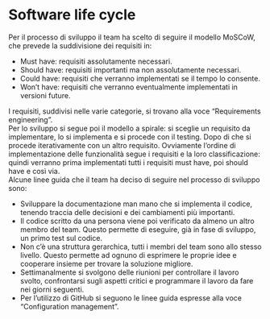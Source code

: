 # Software life cycle
Per il processo di sviluppo il team ha scelto di seguire il modello MoSCoW, che prevede la suddivisione dei requisiti in: <br>
+	Must have: requisiti assolutamente necessari. <br>
+	Should have: requisiti importanti ma non assolutamente necessari. <br>
+	Could have: requisiti che verranno implementati se il tempo lo consente. <br>
+	Won’t have: requisiti che verranno eventualmente implementati in versioni future. <br>

I requisiti, suddivisi nelle varie categorie, si trovano alla voce “Requirements engineering”. <br>
Per lo sviluppo si segue poi il modello a spirale: si sceglie un requisito da implementare, lo si implementa e si procede con il testing. Dopo di che si procede iterativamente con un altro requisito. Ovviamente l’ordine di implementazione delle funzionalità segue i requisiti e la loro classificazione: quindi verranno prima implementati tutti i requisiti must have, poi should have e così via. <br>
Alcune linee guida che il team ha deciso di seguire nel processo di sviluppo sono: <br>
+	Sviluppare la documentazione man mano che si implementa il codice, tenendo traccia delle decisioni e dei cambiamenti più importanti. <br>
+	Il codice scritto da una persona viene poi verificato da almeno un altro membro del team. Questo permette di eseguire, già in fase di sviluppo, un primo test sul codice. <br>
+	Non c’è una struttura gerarchica, tutti i membri del team sono allo stesso livello. Questo permette ad ognuno di esprimere le proprie idee e cooperare insieme per trovare la soluzione migliore. <br>
+	Settimanalmente si svolgono delle riunioni per controllare il lavoro svolto, confrontarsi sugli aspetti critici e programmare il lavoro da fare nei giorni seguenti. <br>
+	Per l’utilizzo di GitHub si seguono le linee guida espresse alla voce “Configuration management”. <br>
